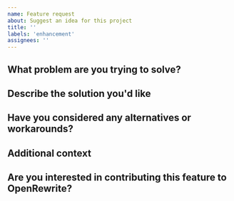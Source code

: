 ```yaml
---
name: Feature request
about: Suggest an idea for this project
title: ''
labels: 'enhancement'
assignees: ''
---
```

<!--
Thank you for suggesting an improvement to OpenRewrite!
Feel free to delete any sections that don't apply to your request.
-->
## What problem are you trying to solve?

## Describe the solution you'd like

## Have you considered any alternatives or workarounds?

## Additional context
<!-- Any thoughts that come to mind, or similar items on the backlog already. -->

## Are you interested in contributing this feature to OpenRewrite?
<!-- Indicate if this is something you would like to work on, and how we can best support you in doing so. -->